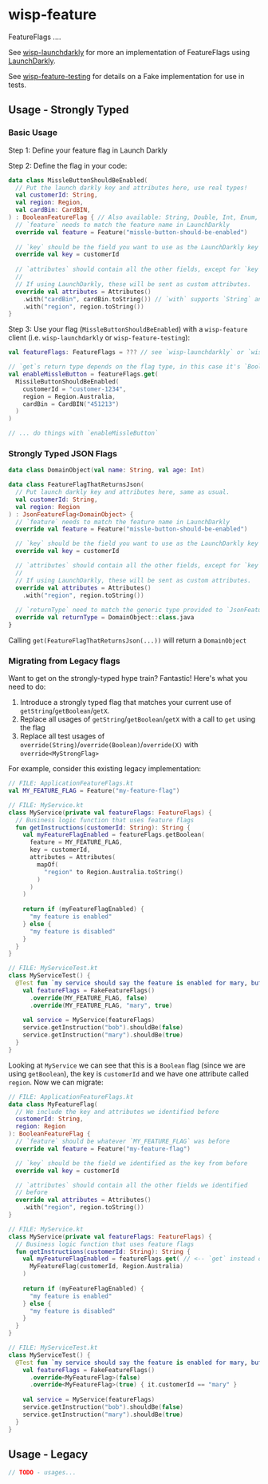 # wisp-feature

FeatureFlags ....

See [wisp-launchdarkly](https://github.com/cashapp/misk/tree/master/wisp-launchdarkly) for more an 
implementation of FeatureFlags using [LaunchDarkly](https://launchdarkly.com/).

See [wisp-feature-testing](https://github.com/cashapp/misk/tree/master/wisp-feature-testing) 
for details on a Fake implementation for use in tests.

## Usage - Strongly Typed

### Basic Usage

Step 1: Define your feature flag in Launch Darkly

Step 2: Define the flag in your code:

```kotlin
data class MissleButtonShouldBeEnabled(
  // Put the launch darkly key and attributes here, use real types!
  val customerId: String,
  val region: Region,
  val cardBin: CardBIN,
) : BooleanFeatureFlag { // Also available: String, Double, Int, Enum, Json
  // `feature` needs to match the feature name in LaunchDarkly
  override val feature = Feature("missle-button-should-be-enabled")
  
  // `key` should be the field you want to use as the LaunchDarkly key
  override val key = customerId
  
  // `attributes` should contain all the other fields, except for `key`. 
  //
  // If using LaunchDarkly, these will be sent as custom attributes.
  override val attributes = Attributes()
    .with("cardBin", cardBin.toString()) // `with` supports `String` and `Number`
    .with("region", region.toString())
}
```

Step 3: Use your flag (`MissleButtonShouldBeEnabled`) with a `wisp-feature` client (i.e. `wisp-launchdarkly` 
or `wisp-feature-testing`):

```kotlin
val featureFlags: FeatureFlags = ??? // see `wisp-launchdarkly` or `wisp-feature-testing` for how to get `featureFlags`

// `get`s return type depends on the flag type, in this case it's `Boolean`
val enableMissleButton = featureFlags.get(
  MissileButtonShouldBeEnabled(
    customerId = "customer-1234",
    region = Region.Australia,
    cardBin = CardBIN("451213")
  )
)

// ... do things with `enableMissleButton`
```

### Strongly Typed JSON Flags

```kotlin
data class DomainObject(val name: String, val age: Int)

data class FeatureFlagThatReturnsJson(
  // Put launch darkly key and attributes here, same as usual.  
  val customerId: String,
  val region: Region
) : JsonFeatureFlag<DomainObject> {
  // `feature` needs to match the feature name in LaunchDarkly
  override val feature = Feature("missle-button-should-be-enabled")

  // `key` should be the field you want to use as the LaunchDarkly key
  override val key = customerId

  // `attributes` should contain all the other fields, except for `key`. 
  //
  // If using LaunchDarkly, these will be sent as custom attributes.
  override val attributes = Attributes()
    .with("region", region.toString())
    
  // `returnType` need to match the generic type provided to `JsonFeatureFlag  
  override val returnType = DomainObject::class.java  
}
```

Calling `get(FeatureFlagThatReturnsJson(...))` will return a `DomainObject`

### Migrating from Legacy flags

Want to get on the strongly-typed hype train? Fantastic! Here's what you need to do:

1. Introduce a strongly typed flag that matches your current use of `getString`/`getBoolean`/`getX`.
1. Replace all usages of `getString`/`getBoolean`/`getX` with a call to `get` using the flag
1. Replace all test usages of `override(String)`/`override(Boolean)`/`override(X)` with `override<MyStrongFlag>`

For example, consider this existing legacy implementation:

```kotlin
// FILE: ApplicationFeatureFlags.kt
val MY_FEATURE_FLAG = Feature("my-feature-flag")

// FILE: MyService.kt
class MyService(private val featureFlags: FeatureFlags) {
  // Business logic function that uses feature flags
  fun getInstructions(customerId: String): String {
    val myFeatureFlagEnabled = featureFlags.getBoolean(
      feature = MY_FEATURE_FLAG,
      key = customerId,
      attributes = Attributes(
        mapOf(
          "region" to Region.Australia.toString()
        )
      )
    )
    
    return if (myFeatureFlagEnabled) {
      "my feature is enabled"
    } else {
      "my feature is disabled"
    }
  }
}

// FILE: MyServiceTest.kt
class MyServiceTest() {
  @Test fun `my service should say the feature is enabled for mary, but disabled otherwise`() {
    val featureFlags = FakeFeatureFlags()
      .override(MY_FEATURE_FLAG, false)
      .override(MY_FEATURE_FLAG, "mary", true)
      
    val service = MyService(featureFlags)
    service.getInstruction("bob").shouldBe(false)
    service.getInstruction("mary").shouldBe(true)
  }
}
```

Looking at `MyService` we can see that this is a `Boolean` flag (since we are using `getBoolean`), the key is 
`customerId` and we have one attribute called `region`. Now we can migrate:

```kotlin
// FILE: ApplicationFeatureFlags.kt
data class MyFeatureFlag(
  // We include the key and attributes we identified before
  customerId: String,
  region: Region
): BooleanFeatureFlag { 
  // `feature` should be whatever `MY_FEATURE_FLAG` was before
  override val feature = Feature("my-feature-flag")

  // `key` should be the field we identified as the key from before
  override val key = customerId

  // `attributes` should contain all the other fields we identified
  // before
  override val attributes = Attributes()
    .with("region", region.toString())
}

// FILE: MyService.kt
class MyService(private val featureFlags: FeatureFlags) {
  // Business logic function that uses feature flags
  fun getInstructions(customerId: String): String {
    val myFeatureFlagEnabled = featureFlags.get( // <-- `get` instead of `getBoolean`
      MyFeatureFlag(customerId, Region.Australia)
    )
    
    return if (myFeatureFlagEnabled) {
      "my feature is enabled"
    } else {
      "my feature is disabled"
    }
  }
}

// FILE: MyServiceTest.kt
class MyServiceTest() {
  @Test fun `my service should say the feature is enabled for mary, but disabled otherwise`() {
    val featureFlags = FakeFeatureFlags()
      .override<MyFeatureFlag>(false)
      .override<MyFeatureFlag>(true) { it.customerId == "mary" }
      
    val service = MyService(featureFlags)
    service.getInstruction("bob").shouldBe(false)
    service.getInstruction("mary").shouldBe(true)
  }
}
```

## Usage - Legacy

```kotlin
// TODO - usages...
```
